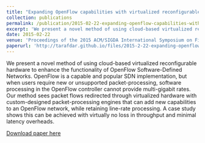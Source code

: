 ```yaml
---
title: "Expanding OpenFlow capabilities with virtualized reconfigurable hardware"
collection: publications
permalink: /publication/2015-02-22-expanding-openflow-capabilities-with-virtualized-reconfigurable-hardware
excerpt: 'We present a novel method of using cloud-based virtualized reconfigurable hardware to enhance the functionality of OpenFlow Software-Defined Networks. OpenFlow is a capable and popular SDN implementation, but when users require new or unsupported packet-processing, software processing in the OpenFlow controller cannot provide multi-gigabit rates. Our method sees packet flows redirected through virtualized hardware with custom-designed packet-processing engines that can add new capabilities to an OpenFlow network, while retaining line-rate processing. A case study shows this can be achieved with virtually no loss in throughput and minimal latency overheads.'
date: 2015-02-22
venue: 'Proceedings of the 2015 ACM/SIGDA International Symposium on Field-Programmable Gate Arrays'
paperurl: 'http://tarafdar.github.io/files/2015-2-22-expanding-openflow-capabilities-with-virtualized-reconfigurable-hardware.pdf'
---
```

We present a novel method of using cloud-based virtualized reconfigurable hardware to enhance the functionality of OpenFlow Software-Defined Networks. OpenFlow is a capable and popular SDN implementation, but when users require new or unsupported packet-processing, software processing in the OpenFlow controller cannot provide multi-gigabit rates. Our method sees packet flows redirected through virtualized hardware with custom-designed packet-processing engines that can add new capabilities to an OpenFlow network, while retaining line-rate processing. A case study shows this can be achieved with virtually no loss in throughput and minimal latency overheads.

[Download paper here](http://tarafdar.github.io/files/2015-02-22-expanding-openflow-capabilities-with-virtualized-reconfigurable-hardware.pdf)


